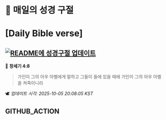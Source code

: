 # 🙏 매일의 성경 구절
# [Daily Bible verse]
## [![README에 성경구절 업데이트](https://github.com/DONGSUKA/first_test/actions/workflows/update-readme-bible.yml/badge.svg)](https://github.com/DONGSUKA/first_test/actions/workflows/update-readme-bible.yml)
<!-- START_BIBLE_VERSE -->
📖 **창세기 4:8**
> 가인이 그의 아우 아벨에게 말하고 그들이 들에 있을 때에 가인이 그의 아우 아벨을 쳐죽이니라

🕊️ _업데이트 시각: 2025-10-05 20:08:05 KST_
  <!-- END_BIBLE_VERSE -->
## GITHUB_ACTION
